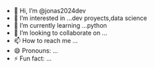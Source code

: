 - 👋 Hi, I’m @jonas2024dev
- 👀 I’m interested in ...dev proyects,data science
- 🌱 I’m currently learning ...python
- 💞️ I’m looking to collaborate on ...
- 📫 How to reach me ...
- 😄 Pronouns: ...
- ⚡ Fun fact: ...

<!---
jonas2024dev/jonas2024dev is a ✨ special ✨ repository because its `README.md` (this file) appears on your GitHub profile.
You can click the Preview link to take a look at your changes.
--->
